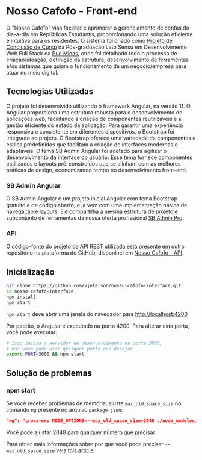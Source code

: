 # Nosso Cafofo - Front-end

O "Nosso Cafofo" visa facilitar e aprimorar o gerenciamento de contas do dia-a-dia em Repúblicas Estudantis, proporcionando uma solução eficiente e intuitiva para os residentes. O sistema foi criado como [Projeto de Conclusão de Curso](https://drive.google.com/file/d/1EflAN8GAvkyCKtBGUPiQ39cHiZsSN00B/view?usp=sharing) da Pós-graduação Lato Sensu em Desenvolvimento Web Full Stack da [Puc Minas](https://www.linkedin.com/school/pucminas/), onde foi detalhado todo o processo de criação/ideação, definição da estrutura, desenvolvimento de ferramentas e/ou sistemas que guiam o funcionamento de um negocio/empresa para atuar no meio digital.

## Tecnologias Utilizadas 
O projeto foi desenvolvido utilizando o framework Angular, na versão 11. O Angular proporciona uma estrutura robusta para o desenvolvimento de aplicações web, facilitando a criação de componentes reutilizáveis e a gestão eficiente do estado da aplicação. Para garantir uma experiência responsiva e consistente em diferentes dispositivos, o Bootstrap foi integrado ao projeto. O Bootstrap oferece uma variedade de componentes e estilos predefinidos que facilitam a criação de interfaces modernas e adaptáveis. O tema SB Admin Angular foi adotado para agilizar o desenvolvimento da interface do usuário. Esse tema fornece componentes estilizados e layouts pré-construídos que se alinham com as melhores práticas de design, economizando tempo no desenvolvimento front-end.

### SB Admin Angular
O SB Admin Angular é um projeto inicial Angular com tema Bootstrap gratuito e de código aberto, e ja vem com uma implementação básica de navegação e layouts.
Ele compartilha a mesma estrutura de projeto e subconjunto de ferramentas da nossa oferta profissional
[SB Admin Pro](https://startbootstrap.com/theme/sb-admin-pro).

### API
O código-fonte do projeto da API REST utilizada está presente em outro repositório na plataforma do GitHub, disponínel em [Nosso Cafofo - API](https://github.com/VJEFERSON/nosso-cafofo-api).

## Inicialização

```bash
git clone https://github.com/vjeferson/nosso-cafofo-interface.git
cd nosso-cafofo-interface
npm install
npm start
```

`npm start` deve abrir uma janela do navegador para <http://localhost:4200>

Por padrão, o Angular é executado na porta 4200. Para alterar esta porta, você pode executar:

```bash
# Isso inicia o servidor de desenvolvimento na porta 3000,
# mas você pode usar qualquer porta que desejar
export PORT=3000 && npm start
```

## Solução de problemas

### npm start

Se você receber problemas de memória, ajuste
`max_old_space_size` no comando `ng` presente no arquivo `package.json`:

```json
"ng": "cross-env NODE_OPTIONS=--max_old_space_size=2048 ./node_modules/.bin/ng",
```

Você pode ajustar 2048 para qualquer número que precisar.

Para obter mais informações sobre por que você pode precisar `--max_old_space_size`
veja [this article](https://medium.com/@ashleydavis75/node-js-memory-limitations-30d3fe2664c0).
